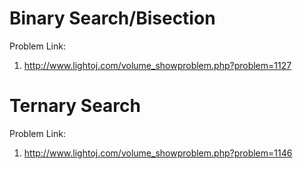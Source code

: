 # Binary Search/Bisection
Problem Link:
1. http://www.lightoj.com/volume_showproblem.php?problem=1127

# Ternary Search
Problem Link:
1. http://www.lightoj.com/volume_showproblem.php?problem=1146
